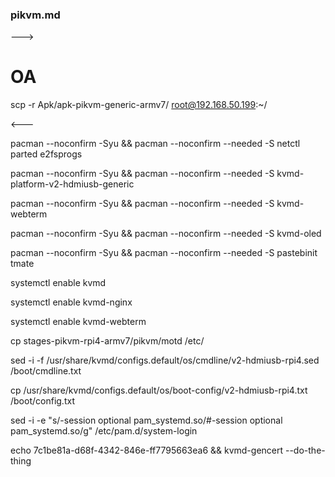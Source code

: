 ### pikvm.md

---> 

# OA 

scp -r Apk/apk-pikvm-generic-armv7/ root@192.168.50.199:~/

<---

pacman --noconfirm -Syu && pacman --noconfirm --needed -S netctl parted e2fsprogs

pacman --noconfirm -Syu && pacman --noconfirm --needed -S kvmd-platform-v2-hdmiusb-generic

pacman --noconfirm -Syu && pacman --noconfirm --needed -S kvmd-webterm

pacman --noconfirm -Syu && pacman --noconfirm --needed -S kvmd-oled

pacman --noconfirm -Syu && pacman --noconfirm --needed -S pastebinit tmate 

systemctl enable kvmd

systemctl enable kvmd-nginx

systemctl enable kvmd-webterm

<!-- systemctl enable kvmd-tc358743 -->

cp stages-pikvm-rpi4-armv7/pikvm/motd /etc/

<!-- There is no v2-hdmiusb-generic.sed, so select v2-hdmiusb-rpi4.sed-->
sed -i -f /usr/share/kvmd/configs.default/os/cmdline/v2-hdmiusb-rpi4.sed /boot/cmdline.txt

cp /usr/share/kvmd/configs.default/os/boot-config/v2-hdmiusb-rpi4.txt /boot/config.txt

sed -i -e "s/-session   optional   pam_systemd.so/#-session   optional   pam_systemd.so/g" /etc/pam.d/system-login

<!-- use uuidgen get NEW_HTTPS_CERT-->
<!-- if get results is 7c1be81a-d68f-4342-846e-ff7795663ea6 -->
echo 7c1be81a-d68f-4342-846e-ff7795663ea6  && kvmd-gencert --do-the-thing